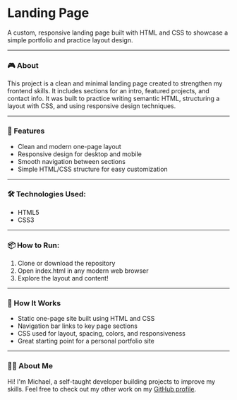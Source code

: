 # Landing Page

A custom, responsive landing page built with HTML and CSS to showcase a simple portfolio and practice layout design.

---

### 🎮 About
This project is a clean and minimal landing page created to strengthen my frontend skills. It includes sections for an intro, featured projects, and contact info. It was built to practice writing semantic HTML, structuring a layout with CSS, and using responsive design techniques.

---

### 🚀 Features

- Clean and modern one-page layout
- Responsive design for desktop and mobile
- Smooth navigation between sections
- Simple HTML/CSS structure for easy customization

---

### 🛠️ Technologies Used:

- HTML5
- CSS3

---

### 📦 How to Run:

1. Clone or download the repository
2. Open index.html in any modern web browser
3. Explore the layout and content!

---

### 🎯 How It Works

- Static one-page site built using HTML and CSS
- Navigation bar links to key page sections
- CSS used for layout, spacing, colors, and responsiveness
- Great starting point for a personal portfolio site

---

### 👨‍💻 About Me

Hi! I'm Michael, a self-taught developer building projects to improve my skills. Feel free to check out my other work on my [GitHub profile](https://github.com/miiv0).
